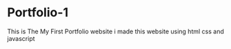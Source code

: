 # Portfolio-1
This is The My First Portfolio website i made this website using html css and javascript 
